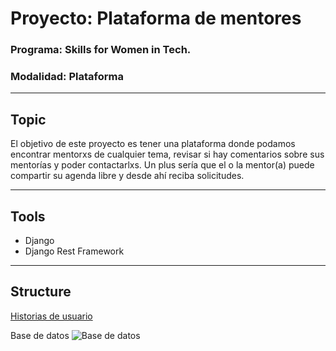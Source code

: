 # Proyecto: Plataforma de mentores

### Programa: Skills for Women in Tech.
### Modalidad: Plataforma

------

## Topic
El objetivo de este proyecto es tener una plataforma donde podamos encontrar mentorxs de cualquier tema, revisar si hay comentarios sobre sus mentorías y poder contactarlxs. Un plus sería que el o la mentor(a) puede compartir su agenda libre y desde ahí reciba solicitudes.

------
## Tools

* Django
* Django Rest Framework

------
## Structure

[Historias de usuario](https://docs.google.com/spreadsheets/d/1Zm_A2uSoL6TP4z7aJPamm4JGMkB0KYTxU2ychqeHx-I/edit?usp=sharing)

Base de datos
<picture>
   <img alt="Base de datos" src="./img/bbdd_metorxs">
</picture>
